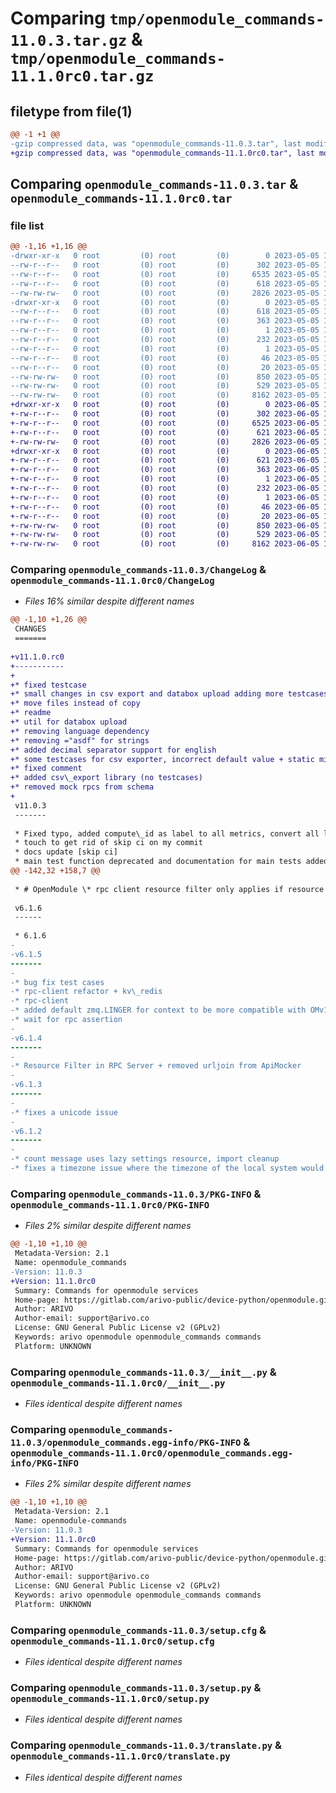 # Comparing `tmp/openmodule_commands-11.0.3.tar.gz` & `tmp/openmodule_commands-11.1.0rc0.tar.gz`

## filetype from file(1)

```diff
@@ -1 +1 @@
-gzip compressed data, was "openmodule_commands-11.0.3.tar", last modified: Fri May  5 16:34:09 2023, max compression
+gzip compressed data, was "openmodule_commands-11.1.0rc0.tar", last modified: Mon Jun  5 10:52:16 2023, max compression
```

## Comparing `openmodule_commands-11.0.3.tar` & `openmodule_commands-11.1.0rc0.tar`

### file list

```diff
@@ -1,16 +1,16 @@
-drwxr-xr-x   0 root         (0) root         (0)        0 2023-05-05 16:34:09.916428 openmodule_commands-11.0.3/
--rw-r--r--   0 root         (0) root         (0)      302 2023-05-05 16:34:09.000000 openmodule_commands-11.0.3/AUTHORS
--rw-r--r--   0 root         (0) root         (0)     6535 2023-05-05 16:34:09.000000 openmodule_commands-11.0.3/ChangeLog
--rw-r--r--   0 root         (0) root         (0)      618 2023-05-05 16:34:09.916428 openmodule_commands-11.0.3/PKG-INFO
--rw-rw-rw-   0 root         (0) root         (0)     2826 2023-05-05 16:33:53.000000 openmodule_commands-11.0.3/__init__.py
-drwxr-xr-x   0 root         (0) root         (0)        0 2023-05-05 16:34:09.916428 openmodule_commands-11.0.3/openmodule_commands.egg-info/
--rw-r--r--   0 root         (0) root         (0)      618 2023-05-05 16:34:09.000000 openmodule_commands-11.0.3/openmodule_commands.egg-info/PKG-INFO
--rw-r--r--   0 root         (0) root         (0)      363 2023-05-05 16:34:09.000000 openmodule_commands-11.0.3/openmodule_commands.egg-info/SOURCES.txt
--rw-r--r--   0 root         (0) root         (0)        1 2023-05-05 16:34:09.000000 openmodule_commands-11.0.3/openmodule_commands.egg-info/dependency_links.txt
--rw-r--r--   0 root         (0) root         (0)      232 2023-05-05 16:34:09.000000 openmodule_commands-11.0.3/openmodule_commands.egg-info/entry_points.txt
--rw-r--r--   0 root         (0) root         (0)        1 2023-05-05 16:34:09.000000 openmodule_commands-11.0.3/openmodule_commands.egg-info/not-zip-safe
--rw-r--r--   0 root         (0) root         (0)       46 2023-05-05 16:34:09.000000 openmodule_commands-11.0.3/openmodule_commands.egg-info/pbr.json
--rw-r--r--   0 root         (0) root         (0)       20 2023-05-05 16:34:09.000000 openmodule_commands-11.0.3/openmodule_commands.egg-info/top_level.txt
--rw-rw-rw-   0 root         (0) root         (0)      850 2023-05-05 16:34:09.916428 openmodule_commands-11.0.3/setup.cfg
--rw-rw-rw-   0 root         (0) root         (0)      529 2023-05-05 16:33:53.000000 openmodule_commands-11.0.3/setup.py
--rw-rw-rw-   0 root         (0) root         (0)     8162 2023-05-05 16:33:53.000000 openmodule_commands-11.0.3/translate.py
+drwxr-xr-x   0 root         (0) root         (0)        0 2023-06-05 10:52:16.024458 openmodule_commands-11.1.0rc0/
+-rw-r--r--   0 root         (0) root         (0)      302 2023-06-05 10:52:15.000000 openmodule_commands-11.1.0rc0/AUTHORS
+-rw-r--r--   0 root         (0) root         (0)     6525 2023-06-05 10:52:15.000000 openmodule_commands-11.1.0rc0/ChangeLog
+-rw-r--r--   0 root         (0) root         (0)      621 2023-06-05 10:52:16.024458 openmodule_commands-11.1.0rc0/PKG-INFO
+-rw-rw-rw-   0 root         (0) root         (0)     2826 2023-06-05 10:52:03.000000 openmodule_commands-11.1.0rc0/__init__.py
+drwxr-xr-x   0 root         (0) root         (0)        0 2023-06-05 10:52:16.024458 openmodule_commands-11.1.0rc0/openmodule_commands.egg-info/
+-rw-r--r--   0 root         (0) root         (0)      621 2023-06-05 10:52:15.000000 openmodule_commands-11.1.0rc0/openmodule_commands.egg-info/PKG-INFO
+-rw-r--r--   0 root         (0) root         (0)      363 2023-06-05 10:52:15.000000 openmodule_commands-11.1.0rc0/openmodule_commands.egg-info/SOURCES.txt
+-rw-r--r--   0 root         (0) root         (0)        1 2023-06-05 10:52:15.000000 openmodule_commands-11.1.0rc0/openmodule_commands.egg-info/dependency_links.txt
+-rw-r--r--   0 root         (0) root         (0)      232 2023-06-05 10:52:15.000000 openmodule_commands-11.1.0rc0/openmodule_commands.egg-info/entry_points.txt
+-rw-r--r--   0 root         (0) root         (0)        1 2023-06-05 10:52:15.000000 openmodule_commands-11.1.0rc0/openmodule_commands.egg-info/not-zip-safe
+-rw-r--r--   0 root         (0) root         (0)       46 2023-06-05 10:52:15.000000 openmodule_commands-11.1.0rc0/openmodule_commands.egg-info/pbr.json
+-rw-r--r--   0 root         (0) root         (0)       20 2023-06-05 10:52:15.000000 openmodule_commands-11.1.0rc0/openmodule_commands.egg-info/top_level.txt
+-rw-rw-rw-   0 root         (0) root         (0)      850 2023-06-05 10:52:16.025458 openmodule_commands-11.1.0rc0/setup.cfg
+-rw-rw-rw-   0 root         (0) root         (0)      529 2023-06-05 10:52:03.000000 openmodule_commands-11.1.0rc0/setup.py
+-rw-rw-rw-   0 root         (0) root         (0)     8162 2023-06-05 10:52:03.000000 openmodule_commands-11.1.0rc0/translate.py
```

### Comparing `openmodule_commands-11.0.3/ChangeLog` & `openmodule_commands-11.1.0rc0/ChangeLog`

 * *Files 16% similar despite different names*

```diff
@@ -1,10 +1,26 @@
 CHANGES
 =======
 
+v11.1.0.rc0
+-----------
+
+* fixed testcase
+* small changes in csv export and databox upload adding more testcases docs
+* move files instead of copy
+* readme
+* util for databox upload
+* removing language dependency
+* removing ="asdf" for strings
+* added decimal separator support for english
+* some testcases for csv exporter, incorrect default value + static missing [skip ci]
+* fixed comment
+* added csv\_export library (no testcases)
+* removed mock rpcs from schema
+
 v11.0.3
 -------
 
 * Fixed typo, added compute\_id as label to all metrics, convert all label values to string
 * touch to get rid of skip ci on my commit
 * docs update [skip ci]
 * main test function deprecated and documentation for main tests added
@@ -142,32 +158,7 @@
 
 * # OpenModule \* rpc client resource filter only applies if resource in message \* all zmq messages now use utc timestamps
 
 v6.1.6
 ------
 
 * 6.1.6
-
-v6.1.5
-------
-
-* bug fix test cases
-* rpc-client refactor + kv\_redis
-* rpc-client
-* added default zmq.LINGER for context to be more compatible with OMv1 socket creation
-* wait for rpc assertion
-
-v6.1.4
-------
-
-* Resource Filter in RPC Server + removed urljoin from ApiMocker
-
-v6.1.3
-------
-
-* fixes a unicode issue
-
-v6.1.2
-------
-
-* count message uses lazy settings resource, import cleanup
-* fixes a timezone issue where the timezone of the local system would change results
```

### Comparing `openmodule_commands-11.0.3/PKG-INFO` & `openmodule_commands-11.1.0rc0/PKG-INFO`

 * *Files 2% similar despite different names*

```diff
@@ -1,10 +1,10 @@
 Metadata-Version: 2.1
 Name: openmodule_commands
-Version: 11.0.3
+Version: 11.1.0rc0
 Summary: Commands for openmodule services
 Home-page: https://gitlab.com/arivo-public/device-python/openmodule.git
 Author: ARIVO
 Author-email: support@arivo.co
 License: GNU General Public License v2 (GPLv2)
 Keywords: arivo openmodule openmodule_commands commands
 Platform: UNKNOWN
```

### Comparing `openmodule_commands-11.0.3/__init__.py` & `openmodule_commands-11.1.0rc0/__init__.py`

 * *Files identical despite different names*

### Comparing `openmodule_commands-11.0.3/openmodule_commands.egg-info/PKG-INFO` & `openmodule_commands-11.1.0rc0/openmodule_commands.egg-info/PKG-INFO`

 * *Files 2% similar despite different names*

```diff
@@ -1,10 +1,10 @@
 Metadata-Version: 2.1
 Name: openmodule-commands
-Version: 11.0.3
+Version: 11.1.0rc0
 Summary: Commands for openmodule services
 Home-page: https://gitlab.com/arivo-public/device-python/openmodule.git
 Author: ARIVO
 Author-email: support@arivo.co
 License: GNU General Public License v2 (GPLv2)
 Keywords: arivo openmodule openmodule_commands commands
 Platform: UNKNOWN
```

### Comparing `openmodule_commands-11.0.3/setup.cfg` & `openmodule_commands-11.1.0rc0/setup.cfg`

 * *Files identical despite different names*

### Comparing `openmodule_commands-11.0.3/setup.py` & `openmodule_commands-11.1.0rc0/setup.py`

 * *Files identical despite different names*

### Comparing `openmodule_commands-11.0.3/translate.py` & `openmodule_commands-11.1.0rc0/translate.py`

 * *Files identical despite different names*

